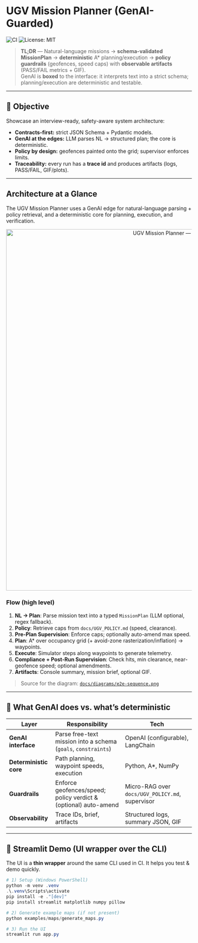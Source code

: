 # UGV Mission Planner (GenAI-Guarded)

![CI](https://github.com/YoussefLachhab/ugv-mission-planner/actions/workflows/ci.yml/badge.svg?branch=main)
![License: MIT](https://img.shields.io/badge/License-MIT-yellow.svg)

> **TL;DR** — Natural-language missions → **schema-validated MissionPlan** → **deterministic** A* planning/execution → **policy guardrails** (geofences, speed caps) with **observable artifacts** (PASS/FAIL metrics + GIF).  
> GenAI is **boxed** to the interface: it interprets text into a strict schema; planning/execution are deterministic and testable.

---

## 🎯 Objective

Showcase an interview-ready, safety-aware system architecture:

- **Contracts-first:** strict JSON Schema + Pydantic models.
- **GenAI at the edges:** LLM parses NL → structured plan; the core is deterministic.
- **Policy by design:** geofences painted onto the grid; supervisor enforces limits.
- **Traceability:** every run has a **trace id** and produces artifacts (logs, PASS/FAIL, GIF/plots).

---

## Architecture at a Glance

The UGV Mission Planner uses a GenAI edge for natural-language parsing + policy retrieval, and a deterministic core for planning, execution, and verification.

<p align="center">
  <img src="docs/diagrams/e2e-sequence.png" alt="UGV Mission Planner — End-to-End Sequence" width="980">
</p>

### Flow (high level)
1. **NL → Plan**: Parse mission text into a typed `MissionPlan` (LLM optional, regex fallback).
2. **Policy**: Retrieve caps from `docs/UGV_POLICY.md` (speed, clearance).
3. **Pre-Plan Supervision**: Enforce caps; optionally auto-amend max speed.
4. **Plan**: A* over occupancy grid (+ avoid-zone rasterization/inflation) → waypoints.
5. **Execute**: Simulator steps along waypoints to generate telemetry.
6. **Compliance + Post-Run Supervision**: Check hits, min clearance, near-geofence speed; optional amendments.
7. **Artifacts**: Console summary, mission brief, optional GIF.

> Source for the diagram: [`docs/diagrams/e2e-sequence.png`](docs/diagrams/e2e-sequence.png)

---

## 🧩 What GenAI does vs. what’s deterministic

| Layer | Responsibility | Tech |
|---|---|---|
| **GenAI interface** | Parse free-text mission into a schema (`goals`, `constraints`) | OpenAI (configurable), LangChain |
| **Deterministic core** | Path planning, waypoint speeds, execution | Python, A*, NumPy |
| **Guardrails** | Enforce geofences/speed; policy verdict & (optional) auto-amend | Micro-RAG over `docs/UGV_POLICY.md`, supervisor |
| **Observability** | Trace IDs, brief, artifacts | Structured logs, summary JSON, GIF |

---

## 🚀 Streamlit Demo (UI wrapper over the CLI)

The UI is a **thin wrapper** around the same CLI used in CI. It helps you test & demo quickly.

```powershell
# 1) Setup (Windows PowerShell)
python -m venv .venv
.\.venv\Scripts\activate
pip install -e ."[dev]"
pip install streamlit matplotlib numpy pillow

# 2) Generate example maps (if not present)
python examples/maps/generate_maps.py

# 3) Run the UI
streamlit run app.py


